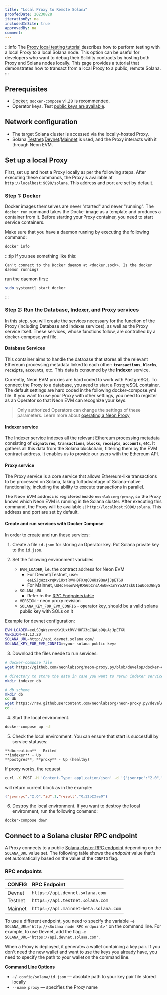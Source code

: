 ```yaml
---
title: "Local Proxy to Remote Solana"
proofedDate: 20230828
iterationBy: na
includedInSite: true
approvedBy: na
comment: 
---
```


:::info
The [Proxy local testing tutorial](/docs/operating/basic) describes how to perform testing with a local Proxy to a local Solana node. This option can be useful for developers who want to debug their Solidity contracts by hosting both Proxy and Solana nodes locally. This page provides a tutorial that demonstrates how to transact from a local Proxy to a public, remote Solana.
:::


## Prerequisites
- [Docker](https://docs.docker.com/get-docker/); `docker-compose` v1.29 is recommended.
- Operator keys. Test [public keys are available](https://github.com/neonlabsorg/proxy-model.py/tree/develop/proxy/operator-keypairs).


## Network configuration
  * The target Solana cluster is accessed via the locally-hosted Proxy.
  * Solana [Testnet](https://docs.solana.com/clusters#testnet)/[Devnet](https://docs.solana.com/clusters#devnet)/[Mainnet](https://docs.solana.com/clusters#mainnet-beta) is used, and the Proxy interacts with it through Neon EVM.

## Set up a local Proxy
First, set up and host a Proxy locally as per the following steps. After executing these commands, the Proxy is available at `http://localhost:9090/solana`. This address and port are set by default.

### Step 1: Docker
Docker images themselves are never "started" and never "running". The `docker run` command takes the Docker image as a template and produces a container from it. Before starting your Proxy container, you need to start service containers.

Make sure that you have a daemon running by executing the following command:
```bash
docker info
```

:::tip
If you see something like this:
```console
Can't connect to the Docker daemon at <docker.sock>. Is the docker daemon running?
```
run the daemon first:
```bash
sudo systemctl start docker
```
:::

### Step 2: Run the Database, Indexer, and Proxy services
In this step, you will create the services necessary for the function of the Proxy (including Database and Indexer services), as well as the Proxy service itself. These services, whose functions follow, are controlled by a docker-compose.yml file.

#### Database Services
This container aims to handle the database that stores all the relevant Ethereum processing metadata linked to each other: **`transactions`**, **`blocks`**, **`receipts`**, **`accounts`**, etc. This data is consumed by the **Indexer** service.

Currently, Neon EVM proxies are hard coded to work with PostgreSQL. To connect the Proxy to a database, you need to start a PostgreSQL container. The default settings are hard coded in the following docker-compose.yml file. If you want to use your Proxy with other settings, you need to register as an Operator so that Neon EVM can recognize your keys.

> Only authorized Operators can change the settings of these parameters. Learn more about [operating a Neon Proxy](/docs/operating/operator-introduction.md)

#### Indexer service
The Indexer service indexes all the relevant Ethereum processing metadata consisting of **`signatures`**, **`transactions`**, **`blocks`**, **`receipts`**, **`accounts`**, etc. It gathers all this data from the Solana blockchain, filtering them by the EVM contract address. It enables us to provide our users with the Ethereum API.

#### Proxy service
The Proxy service is a core service that allows Ethereum-like transactions to be processed on Solana, taking full advantage of Solana-native functionality, including the ability to execute transactions in parallel.

The Neon EVM address is registered inside `neonlabsorg/proxy`, so the Proxy knows which Neon EVM is running in the Solana cluster. After executing this command, the Proxy will be available at `http://localhost:9090/solana`. This address and port are set by default.

#### Create and run services with Docker Compose
In order to create and run these services: 

1. Create a file `id.json` for storing an Operator key.
   Put Solana private key to the `id.json`.

2. Set the following environment variables
   - `EVM_LOADER`, i.e. the contract address for Neon EVM
     - For Devnet/Testnet, use: `eeLSJgWzzxrqKv1UxtRVVH8FX3qCQWUs9QuAjJpETGU`
     - For Mainnet, use: `NeonVMyRX5GbCrsAHnUwx1nYYoJAtskU1bWUo6JGNyG`
   - `SOLANA_URL`
     - Refer to the [RPC Endpoints table](#rpc-endpoints)
   - `VERSION` - neon proxy revision
   - `SOLANA_KEY_FOR_EVM_CONFIG` - operator key, should be a valid solana public key with SOLs on it

Example for devnet configuration:
```bash
EVM_LOADER=eeLSJgWzzxrqKv1UxtRVVH8FX3qCQWUs9QuAjJpETGU
VERSION=v1.13.20
SOLANA_URL=http://api.devnet.solana.com/
SOLANA_KEY_FOR_EVM_CONFIG=<your solana public key>
```

3. Download the files neede to run services:
```bash
# docker-compose file
wget https://github.com/neonlabsorg/neon-proxy.py/blob/develop/docker-compose/docker-compose-ro.yml

# directory to store the data in case you want to rerun indexer service
mkdir indexer_db

# db scheme
mkdir db
cd db
wget https://raw.githubusercontent.com/neonlabsorg/neon-proxy.py/develop/db/scheme.sql
cd ..
```

4. Start the local environment.
```bash   
docker-compose up -d
```

5. Check the local environment.
You can ensure that start is succesfull by service statuses:
```console
**dbcreation** - Exited
**indexer** - Up
**postgres**, **proxy** - Up (healthy)
```
If proxy works, the request
```bash
curl -X POST -H 'Content-Type: application/json' -d '{"jsonrpc":"2.0","method":"eth_blockNumber","id":1}' http://127.0.0.1:9090/solana
```
will return current block as in the example:
```JSON
{"jsonrpc":"2.0","id":1,"result":"0x12b23ae0"}
```

6. Destroy the local environment.
If you want to destroy the local environment, run the following command:
```bash
docker-compose down
```

## Connect to a Solana cluster RPC endpoint

A Proxy connects to a public [Solana cluster RPC endpoint](https://docs.solana.com/cluster/rpc-endpoints) depending on the `SOLANA_URL` value set. The following table shows the *endpoint* value that's set automatically based on the value of the `CONFIG` flag.

### RPC endpoints
CONFIG | RPC Endpoint
:-|:-
Devnet | `https://api.devnet.solana.com`
Testnet | `https://api.testnet.solana.com`
Mainnet | `https://api.mainnet-beta.solana.com`

To use a different endpoint, you need to specify the variable `-e SOLANA_URL='http://<Solana node RPC endpoint>'` on the command line. For example, to use Devnet, add the flag `-e SOLANA_URL='https://api.devnet.solana.com'`.

When a Proxy is deployed, it generates a wallet containing a key pair. If you don't need the new wallet and want to use the keys you already have, you need to specify the path to your wallet on the command line.

**Command Line Options**
  * `~/.config/solana/id.json` — absolute path to your key pair file stored locally
  * `--name proxy` — specifies the Proxy name

<!-- retired to retire linked page If you are not registered as an operator, you can only use test public keys. A list of available public keys is accessible in the  {Neon Proxy RPC Endpoints} (clusters/neon_proxy_rpc_endpoints.md) section. You do not need to specify the key using the `-v` flag, since it is already hard-coded into the Devnet/Testnet containers. -->
